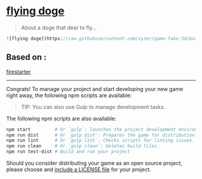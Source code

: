 # [flying doge](https://example.com/my-game/)

>   About a doge that dear to fly...

```js
![flying doge](https://raw.githubusercontent.com/syzer/game-fake-3d/master/docs/moving-trees.gif)
```

## Based on :
[firestarter](https://phaser.io/examples/v2/particles/firestarter)

---

Congrats! To manage your project and start developing your new game right away,
the following npm scripts are available:

>   TIP: You can also use Gulp to manage development tasks.

The following npm scripts are also available:

```sh
npm start         # Or `gulp`: launches the project development environment.
npm run dist      # Or `gulp dist`: Prepares the game for distribution.
npm run lint      # Or `gulp lint`: Checks scripts for linting issues.
npm run clean     # Or `gulp clean`: Deletes build files.
npm run test-dist # Build and run your project
```

Should you consider distributing your game as an open source project, please
choose and [include a LICENSE file](http://choosealicense.com/) for your project.
